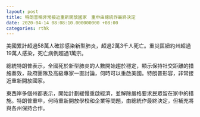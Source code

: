 ```yaml
---
layout: post
title: 特朗普稱非常接近重新開放國家　重申由總統作最終決定
date: 2020-04-14 08:08:10.000000000 +08:00
categories: rthk
---
```


美國累計超過58萬人確診感染新型肺炎，超過2萬3千人死亡。重災區紐約州超過19萬人感染，死亡病例超過1萬宗。

總統特朗普表示，全國死於新型肺炎的人數開始趨於穩定，顯示保持社交距離的措施奏效，政府團隊及高級專家一直討論，何時可以重啟美國。特朗普形容，非常接近重新開放國家。

東西岸多個州都表示，開始計劃緩慢重啟經濟，並解除嚴格要求民眾留在家中的措施。特朗普重申，何時重新開放學校和企業等問題，由總統作最終決定，但補充將與各州保持合作。
